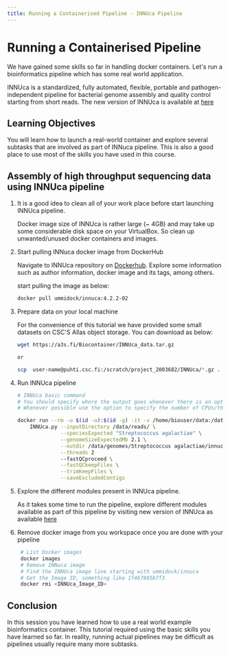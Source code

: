 ```yaml
---
title: Running a Containerised Pipeline - INNUca Pipeline
---
```

# Running a Containerised Pipeline

We have gained some skills so far in handling docker containers.  Let's run a bioinformatics pipeline which has some real world application.

INNUca is a standardized, fully automated, flexible, portable and pathogen-independent pipeline for bacterial genome assembly and quality control starting from short reads. The new version of INNUca is available at [here](https://github.com/INNUENDOCON/INNUca)

## Learning Objectives

You will learn how to launch a real-world container and explore several subtasks that are involved as part of INNuca pipeline. This is also a good place to use most of the skills you have used in this course.

## Assembly of high throughput sequencing data using INNUca pipeline

1. It is a good idea to clean all of your work place before start launching INNUca pipeline.

   Docker image size of INNUca is rather large (~ 4GB) and may take up some considerable disk space on your VirtualBox. So clean up unwanted/unused docker containers and images.

2. Start pulling INNuca docker image from DockerHub

   Navigate to INNUca repository on [Dockerhub](https://hub.docker.com/r/ummidock/innuca). Explore some information such as author information, docker image and its tags, among others.

   start pulling the image as below:
   ```bash
   docker pull ummidock/innuca:4.2.2-02

   ```
3. Prepare data on your local machine

   For the convenience of this tutorial we have provided some small datasets on CSC'S Allas object storage. You
   can download as below:

   ```bash
   wget https://a3s.fi/Biocontainer/INNUca_data.tar.gz
   
   or 
   
   scp  user-name@puhti.csc.fi:/scratch/project_2003682/INNUca/*.gz .

   ```
4. Run INNUca pipeline

   ```bash
   # INNUca basic command
   # You should specify where the output goes whenever there is an option to do that
   # Whenever possible use the option to specify the number of CPUs/threads to be used

   docker run --rm -u $(id -u):$(id -g) -it -v /home/biouser/data:/data/reads ummidock/innuca:4.2.2-02 \
       INNUca.py --inputDirectory /data/reads/ \
                 --speciesExpected "Streptococcus agalactiae" \
                 --genomeSizeExpectedMb 2.1 \
                 --outdir /data/genomes/Streptococcus agalactiae/innuca/ \
                 --threads 2
                 --fastQCproceed \
                 --fastQCkeepFiles \
                 --trimKeepFiles \
                 --saveExcludedContigs
    ```

5. Explore the different modules present in INNUca pipeline.

   As it takes some time to run the pipeline, explore different modules available as part of this pipeline by visiting new version of INNUca as available [here](https://github.com/INNUENDOCON/INNUca)


6. Remove docker image from you workspace once you are done with your pipeline

   ```bash
    # List Docker images
    docker images
    # Remove INNuca image
    # Find the INNUca image line starting with ummidock/innuca
    # Get the Image ID, something like 1f467865b7f3
    docker rmi <INNUca_Image_ID>
   ```
## Conclusion
In this session you have learned how to use a real world example bioinformatics container. This tutorial required using the basic skills you have learned so far. In reality, running actual pipelines may be difficult as pipelines usually require many more subtasks.
